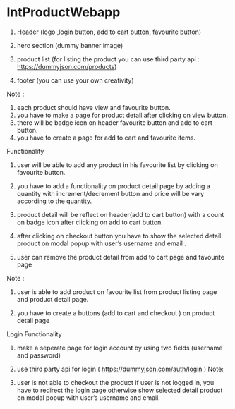 # IntProductWebapp
1. Header (logo ,login button, add to cart button, favourite button)

2. hero section (dummy banner image)

3. product list (for listing the product you can use third party api :
https://dummyjson.com/products)

4. footer (you can use your own creativity)

Note :
1. each product should have view and favourite button.
2. you have to make a page for product detail after clicking on view button.
3. there will be badge icon on header favourite button and add to cart button.
4. you have to create a page for add to cart and favourite items.

Functionality
1. user will be able to add any product in his favourite list by clicking on favourite
button.

2. you have to add a functionality on product detail page by adding a quantity with
increment/decrement button and price will be vary according to the quantity.

3. product detail will be reflect on header(add to cart button) with a count on badge
icon after clicking on add to cart button.

4. after clicking on checkout button you have to show the selected detail product on
modal popup with user’s username and email .

5. user can remove the product detail from add to cart page and favourite page

Note :
1. user is able to add product on favourite list from product listing page and product
detail page.

2. you have to create a buttons (add to cart and checkout ) on product detail page

Login Functionality

1. make a seperate page for login account by using two fields (username and
password)

2. use third party api for login ( https://dummyjson.com/auth/login )
Note:
1. user is not able to checkout the product if user is not logged in, you have to
redirect the login page.otherwise show selected detail product on modal popup
with user’s username and email.
